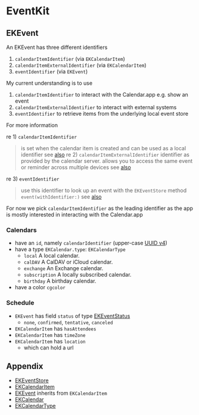 # EventKit

## EKEvent

An EKEvent has three different identifiers
1. `calendarItemIdentifier` (via `EKCalendarItem`)
2. `calendarItemExternalIdentifier` (via `EKCalendarItem`)
3. `eventIdentifier` (via `EKEvent`)

My current understanding is to use
1. `calendarItemIdentifier` to interact with the Calendar.app e.g. show an event
2. `calendarItemExternalIdentifier` to interact with external systems
3. `eventIdentifier` to retrieve items from the underlying local event store

For more information

re 1) `calendarItemIdentifier`
> is set when the calendar item is created and can be used as a local identifier
see [also](https://developer.apple.com/documentation/eventkit/ekcalendaritem/1507075-calendaritemidentifier)
re 2) `calendarItemExternalIdentifier`
> identifier as provided by the calendar server.
> allows you to access the same event or reminder across multiple devices
see [also](https://developer.apple.com/documentation/eventkit/ekcalendaritem/1507283-calendaritemexternalidentifier)

re 3) `eventIdentifier`
> use this identifier to look up an event with the `EKEventStore` method `event(withIdentifier:)`
see [also](https://developer.apple.com/documentation/eventkit/ekevent/1507437-eventidentifier)

For now we pick `calendarItemIdentifier` as the leading identifier as the app is mostly interested in interacting with the Calendar.app

### Calendars

- have an `id`, namely `calendarIdentifier` (upper-case [UUID v4](https://en.wikipedia.org/wiki/Universally_unique_identifier#Version_4_(random)))
- have a type `EKCalendar.type`: `EKCalendarType`
  - `local` A local calendar.
  - `calDAV` A CalDAV or iCloud calendar.
  - `exchange` An Exchange calendar.
  - `subscription` A locally subscribed calendar.
  - `birthday` A birthday calendar.
- have a color `cgcolor`

### Schedule

- `EKEvent` has field `status` of type [EKEventStatus](https://developer.apple.com/documentation/eventkit/ekeventstatus)
  - `none`, `confirmed`, `tentative`, `canceled`
- `EKCalendarItem` has `hasAttendees`
- `EKCalendarItem` has `timeZone`
- `EKCalendarItem` has `location`
  - which can hold a url

## Appendix

- [EKEventStore](https://developer.apple.com/documentation/eventkit/ekeventstore)
- [EKCalendarItem](https://developer.apple.com/documentation/eventkit/ekcalendaritem)
- [EKEvent](https://developer.apple.com/documentation/eventkit/ekevent) inherits from `EKCalendarItem`
- [EKCalendar](https://developer.apple.com/documentation/eventkit/ekcalendar)
- [EKCalendarType](https://developer.apple.com/documentation/eventkit/ekcalendartype)
